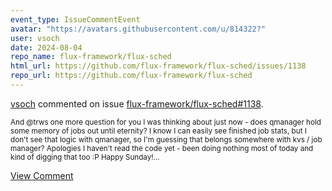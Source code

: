 ```yaml
---
event_type: IssueCommentEvent
avatar: "https://avatars.githubusercontent.com/u/814322?"
user: vsoch
date: 2024-08-04
repo_name: flux-framework/flux-sched
html_url: https://github.com/flux-framework/flux-sched/issues/1138
repo_url: https://github.com/flux-framework/flux-sched
---
```


<a href='https://github.com/vsoch' target='_blank'>vsoch</a> commented on issue <a href='https://github.com/flux-framework/flux-sched/issues/1138' target='_blank'>flux-framework/flux-sched#1138</a>.

<small>And @trws one more question for you I was thinking about just now - does qmanager hold some memory of jobs out until eternity? I know I can easily see finished job stats, but I don't see that logic with qmanager, so I'm guessing that belongs somewhere with kvs / job manager? Apologies I haven't read the code yet - been doing nothing most of today and kind of digging that too :P Happy Sunday!...</small>

<a href='https://github.com/flux-framework/flux-sched/issues/1138' target='_blank'>View Comment</a>